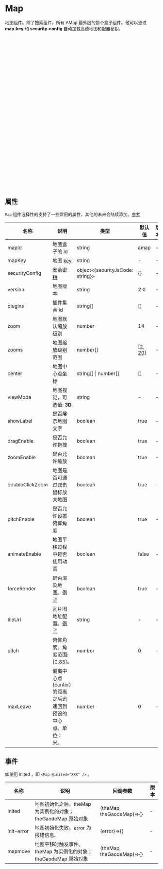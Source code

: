 # Map

地图组件。除了搜索组件，所有 AMap 最外层的那个盒子组件。他可以通过 **map-key** 和 **security-config** 自动加载高德地图和配置秘钥。

<script setup lang="ts">
  import { Map } from '../../components';
</script>
<style>
.config-map {
  height: 500px;
  width: 100%
}
</style>
<div class="config-map">
  <Map
    map-key="e37740bc1cc102bdc13fe10b02d82de6"
    :securityConfig="{ securityJsCode: '618328f70209e0ce7566f84258326f5d' }"
  />
</div>

## 属性

`Map` 组件选择性的支持了一些常用的属性，其他的未来会陆续添加。[参考](https://lbs.amap.com/api/javascript-api/reference/map)

|名称|说明|类型|默认值|版本|
|--|--|--|--|--|
|mapId|地图盒子的 id|string|amap| - |
|mapKey|地图 [key](https://lbs.amap.com/api/jsapi-v2/guide/abc/prepare)|string| - | - |
|securityConfig|[安全密钥](https://lbs.amap.com/api/jsapi-v2/guide/abc/load)|object<{securityJsCode: string}>|{}| - |
|version|地图版本|string|2.0| - |
|plugins|插件集合 id|string[]|[]| - |
|zoom|地图默认缩放级别|number|14| - |
|zooms|地图缩放级别范围|number[]|[[2, 20]](https://lbs.amap.com/api/javascript-api/reference/map)| - |
|center|地图中心点坐标|string[] \| number[]|[]| - |
|viewMode|地图视觉，可选值: **3D**|string| - | - |
|showLabel|是否展示地图文字|boolean|true| - |
|dragEnable|是否允许拖拽|boolean|true| - |
|zoomEnable|是否允许缩放|boolean|true| - |
|doubleClickZoom|地图是否可通过双击鼠标放大地图|boolean|true| - |
|pitchEnable|是否允许设置俯仰角度|boolean|true| - |
|animateEnable|地图平移过程中是否使用动画|boolean|false| - |
|forceRender|是否渲染地图。[例子](../demos/more-modal)|boolean|true| - |
|tileUrl|瓦片图地址配置。[例子](../demos/more-tile)|string| - | - |
|pitch|俯仰角度。角度范围: [0,83]。|number|0| - |
|maxLeave|偏离中心点(center)的距离之后迅速回到预设的中心点。单位： 米。|number|0| - |

## 事件

如使用 inited ，即 `<Map @inited="XXX" />` 。

|名称|说明|回调参数|版本|
|--|--|--|--|
|inited|地图初始化之后。theMap 为实例化的对象； theGaodeMap 原始对象|(theMap, theGaodeMap)=>{}| - |
|init-error|地图初始化失败。error 为报错信息.|(error)=>{}| - |
|mapmove|地图平移时触发事件。theMap 为实例化的对象； theGaodeMap 原始对象|(theMap, theGaodeMap)=>{}| - |
